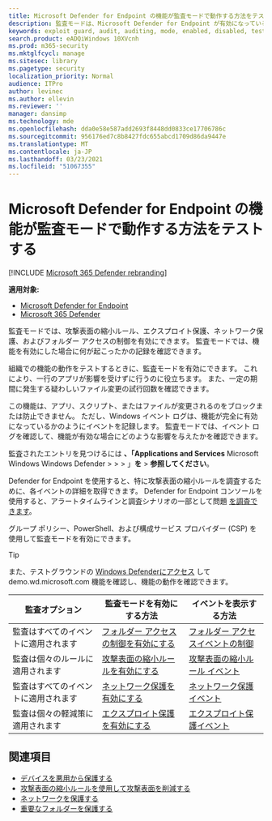 ```yaml
---
title: Microsoft Defender for Endpoint の機能が監査モードで動作する方法をテストする
description: 監査モードは、Microsoft Defender for Endpoint が有効になっている場合にデバイスを保護する方法を確認するのに役立ちます。
keywords: exploit guard, audit, auditing, mode, enabled, disabled, test, demo, evaluate, lab
search.product: eADQiWindows 10XVcnh
ms.prod: m365-security
ms.mktglfcycl: manage
ms.sitesec: library
ms.pagetype: security
localization_priority: Normal
audience: ITPro
author: levinec
ms.author: ellevin
ms.reviewer: ''
manager: dansimp
ms.technology: mde
ms.openlocfilehash: dda0e58e587add2693f8448dd0833ce17706786c
ms.sourcegitcommit: 956176ed7c8b8427fdc655abcd1709d86da9447e
ms.translationtype: MT
ms.contentlocale: ja-JP
ms.lasthandoff: 03/23/2021
ms.locfileid: "51067355"
---
```

# <a name="test-how-microsoft-defender-for-endpoint-features-work-in-audit-mode"></a>Microsoft Defender for Endpoint の機能が監査モードで動作する方法をテストする

[!INCLUDE [Microsoft 365 Defender rebranding](../../includes/microsoft-defender.md)]

**適用対象:**
- [Microsoft Defender for Endpoint](https://go.microsoft.com/fwlink/?linkid=2154037)
- [Microsoft 365 Defender](https://go.microsoft.com/fwlink/?linkid=2118804)


監査モードでは、攻撃表面の縮小ルール、エクスプロイト保護、ネットワーク保護、およびフォルダー アクセスの制御を有効にできます。 監査モードでは、機能を有効にした場合に何が起こったかの記録を確認できます。

組織での機能の動作をテストするときに、監査モードを有効にできます。 これにより、一行のアプリが影響を受けずに行うのに役立ちます。 また、一定の期間に発生する疑わしいファイル変更の試行回数を確認できます。

この機能は、アプリ、スクリプト、またはファイルが変更されるのをブロックまたは防止できません。 ただし、Windows イベント ログは、機能が完全に有効になっているかのようにイベントを記録します。 監査モードでは、イベント ログを確認して、機能が有効な場合にどのような影響を与えたかを確認できます。

監査されたエントリを見つけるには **、「Applications and Services** Microsoft Windows Windows Defender  >    >    >  」**を**  >  **参照してください**。

Defender for Endpoint を使用すると、特に攻撃表面の縮小ルールを調査するために、各イベントの詳細を取得できます。 Defender for Endpoint コンソールを使用すると、アラートタイムラインと調査シナリオの一部として問題 [を調査できます](investigate-alerts.md)。

グループ ポリシー、PowerShell、および構成サービス プロバイダー (CSP) を使用して監査モードを有効にできます。

> [!TIP]
> また、テストグラウンドの [Windows Defenderにアクセス](https://demo.wd.microsoft.com?ocid=cx-wddocs-testground) して demo.wd.microsoft.com 機能を確認し、機能の動作を確認できます。

 **監査オプション** | **監査モードを有効にする方法** | **イベントを表示する方法**
|---------|---------|---------|
| 監査はすべてのイベントに適用されます | [フォルダー アクセスの制御を有効にする](enable-controlled-folders.md) | [フォルダー アクセスイベントの制御](evaluate-controlled-folder-access.md#review-controlled-folder-access-events-in-windows-event-viewer)
| 監査は個々のルールに適用されます | [攻撃表面の縮小ルールを有効にする](enable-attack-surface-reduction.md) | [攻撃表面の縮小ルール イベント](evaluate-attack-surface-reduction.md#review-attack-surface-reduction-events-in-windows-event-viewer)
| 監査はすべてのイベントに適用されます | [ネットワーク保護を有効にする](enable-network-protection.md) | [ネットワーク保護イベント](evaluate-network-protection.md#review-network-protection-events-in-windows-event-viewer)
| 監査は個々の軽減策に適用されます | [エクスプロイト保護を有効にする](enable-exploit-protection.md) | [エクスプロイト保護イベント](exploit-protection.md#review-exploit-protection-events-in-windows-event-viewer)

## <a name="related-topics"></a>関連項目

* [デバイスを悪用から保護する](exploit-protection.md)
* [攻撃表面の縮小ルールを使用して攻撃表面を削減する](attack-surface-reduction.md)
* [ネットワークを保護する](network-protection.md)
* [重要なフォルダーを保護する](controlled-folders.md)
